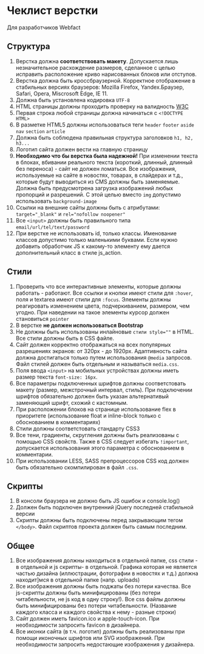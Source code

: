 # Чеклист верстки
Для разработчиков Webfact

## Структура
1. Верстка должна **соответствовать макету**. Допускается лишь незначительное расхождение размеров, сделанное с целью исправить расположение криво нарисованных блоков или отступов.
2. Верстка должна быть кроссбраузерной. Корректное отображение в стабильных версиях браузеров: Mozilla Firefox, Yandex.Браузер, Safari, Opera, Miscrosoft Edge, IE 11.
3. Должна быть установлена кодировка `UTF-8`
4. HTML страницы должны проходить проверку на валидность [W3C](https://validator.w3.org/nu/)
5. Первая строка любой страницы должна начинаться с `<!DOCTYPE HTML>`
6. В разметке HTML5 должны использоваться теги `header` `footer` `aside` `nav` `section` `article`
7. Должна быть соблюдена правильная структура заголовков `h1, h2, h3...`
8. Логотип сайта должен вести на главную страницу
9. **Необходимо что бы верстка была надежной!** При изменении текста в блоках, вбивании реального текста (короткий, длинный, длинный без переноса) - сайт не должен ломаться. Все изображения, используемые на сайте в новостях, товарах, в слайдерах и т.д., которые будут выводиться из CMS должны быть заменяемые. Должна быть предусмотрена загрузка изображений любых пропорций и разрешений. С этой целью вместо `img` допустимо использовать `background-image`
10. Ссылки на внешние сайты должны быть с атрибутами: `target="_blank"` и `rel="nofollow noopener"`
11. Все `<input>` должны быть правильного типа `email/url/tel/text/password`
12. При верстке не использовать id, только классы. Именование классов допустимо только маленькими буквами. Если нужно добавить обработчик JS к какому-то элементу ему дается дополнительный класс в стиле js_action.

## Стили
1. Проверить что все интерактивные элементы, которые должны работать - работают. Все ссылки и кнопки имеют стили для `:hover`, поля и textarea имеют стили для `:focus`. Элементы должны реагировать изменением цвета, подчеркиванием, размером, чем угодно. При наведении на такое элементы курсор должен становиться `pointer`
2. В верстке **не должен использоваться Bootstrap**
3. Не должны быть использованы инлайновые `стили style=""` в HTML. Все стили должны быть в CSS файле.
4. Сайт должен корректно отображаться на всех популярных разрешениях экранов: от 320px - до 1920px. Адаптивность сайта должна достигаться только путем использования `@media` запросов. Файл стилей должен быть отдельным и называться `media.css`.
5. Поля ввода `<input>` на мобильных устройствах должны иметь размер текста `font-size: 16px`.
6. Все параметры подключенных шрифтов должны соответстовать макету (размер, межстрочный интервал, стиль). При подключении шрифтов обязательно должен быть указан альтернативый заменяющий шрифт, схожий с кастомным.
7. При расположении блоков на странице использование flex в приоритете (использование float и inline-block только с обоснованием в комментариях)
8. Стили должны соответстовать стандарту CSS3
9. Все тени, градиенты, скругления должны быть реализованы с помощью CSS свойств. Также в CSS следует избегать `!important`, допускается использования этого параметра с обоснованием в комментарии.
10. При использовании LESS, SASS препроцессоров CSS код должен быть обязательно скомпилирован в файл `.css`.

## Скрипты
1. В консоли браузера не должно быть JS ошибок и console.log()
2. Должен быть подключен внутренний jQuery последней стабильной версии
3. Скрипты должны быть подключены перед закрывающим тегом `</body>`. Файл скриптов проекта должен быть самым последним.

## Общее
1. Все изображения должны находиться в отдельной папке, css стили - в отдельной и js скрипты- в отдельной. Графика которая не является частью дизайна (иллюстрации, фотографии в новостях и т.д.) должна находит]мся в отдельной папке (напр. uploads)
2. Все изображения должны быть поджаты без потери качества. Все js-скрипты должны быть минифицированы (без потери читабельности, не js код в одну строку!). Все css файлы должны быть минифицированы без потери читабельности. (Название каждого класса и каждого свойства к нему - разные строки)
3. Сайт должен иметь favicon.ico и apple-touch-icon. При необходимости запросить favicon в дизайнера.
4. Все иконки сайта (в т.ч. логотип) должны быть реализованы при помощи иконочных шрифтов или SVG изображений. При необходимости запросить недостающие изображения у дизайнера.
